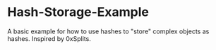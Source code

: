 # Hash-Storage-Example
A basic example for how to use hashes to "store" complex objects as hashes. Inspired by 0xSplits.
